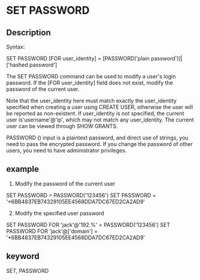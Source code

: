 <!-- 
Licensed to the Apache Software Foundation (ASF) under one
or more contributor license agreements.  See the NOTICE file
distributed with this work for additional information
regarding copyright ownership.  The ASF licenses this file
to you under the Apache License, Version 2.0 (the
"License"); you may not use this file except in compliance
with the License.  You may obtain a copy of the License at

  http://www.apache.org/licenses/LICENSE-2.0

Unless required by applicable law or agreed to in writing,
software distributed under the License is distributed on an
"AS IS" BASIS, WITHOUT WARRANTIES OR CONDITIONS OF ANY
KIND, either express or implied.  See the License for the
specific language governing permissions and limitations
under the License.
-->

# SET PASSWORD
## Description

Syntax:

SET PASSWORD [FOR user_identity] =
[PASSWORD('plain password')]|['hashed password']

The SET PASSWORD command can be used to modify a user's login password. If the [FOR user_identity] field does not exist, modify the password of the current user.

Note that the user_identity here must match exactly the user_identity specified when creating a user using CREATE USER, otherwise the user will be reported as non-existent. If user_identity is not specified, the current user is'username'@'ip', which may not match any user_identity. The current user can be viewed through SHOW GRANTS.

PASSWORD () input is a plaintext password, and direct use of strings, you need to pass the encrypted password.
If you change the password of other users, you need to have administrator privileges.

## example

1. Modify the password of the current user

SET PASSWORD = PASSWORD('123456')
SET PASSWORD = '*6BB4837EB74329105EE4568DDA7DC67ED2CA2AD9'

2. Modify the specified user password

SET PASSWORD FOR 'jack'@'192.%' = PASSWORD('123456')
SET PASSWORD FOR 'jack'@['domain'] = '*6BB4837EB74329105EE4568DDA7DC67ED2CA2AD9'

## keyword
SET, PASSWORD
